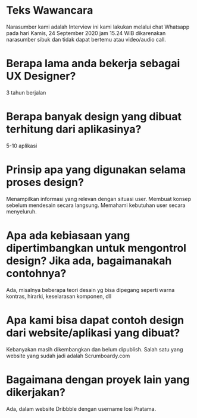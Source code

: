 # Teks Wawancara
Narasumber kami adalah
Interview ini kami lakukan melalui chat Whatsapp pada hari Kamis, 24 September 2020 jam 15.24 WIB dikarenakan narasumber sibuk dan tidak dapat bertemu atau video/audio call.
# Berapa lama anda bekerja sebagai UX Designer?
3 tahun berjalan
# Berapa banyak design yang dibuat terhitung dari aplikasinya?
5-10 aplikasi
# Prinsip apa yang digunakan selama proses design?
Menampilkan informasi yang relevan dengan situasi user. Membuat konsep sebelum mendesain secara langsung. Memahami kebutuhan user secara menyeluruh.
# Apa ada kebiasaan yang dipertimbangkan untuk mengontrol design? Jika ada, bagaimanakah contohnya?
Ada, misalnya beberapa teori desain yg bisa dipegang seperti warna kontras, hirarki, keselarasan komponen, dll
# Apa kami bisa dapat contoh design dari website/aplikasi yang dibuat?
Kebanyakan masih dikembangkan dan belum dipublish. Salah satu yang website yang sudah jadi adalah Scrumboardy.com
# Bagaimana dengan proyek lain yang dikerjakan?
Ada, dalam website Dribbble dengan username Iosi Pratama.
